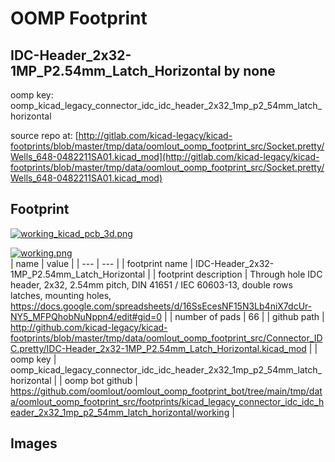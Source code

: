 # OOMP Footprint  
## IDC-Header_2x32-1MP_P2.54mm_Latch_Horizontal  by none  
  
oomp key: oomp_kicad_legacy_connector_idc_idc_header_2x32_1mp_p2_54mm_latch_horizontal  
  
source repo at: [http://gitlab.com/kicad-legacy/kicad-footprints/blob/master/tmp/data/oomlout_oomp_footprint_src/Socket.pretty/Wells_648-0482211SA01.kicad_mod](http://gitlab.com/kicad-legacy/kicad-footprints/blob/master/tmp/data/oomlout_oomp_footprint_src/Socket.pretty/Wells_648-0482211SA01.kicad_mod)  
## Footprint  
  
[![working_kicad_pcb_3d.png](working_kicad_pcb_3d_600.png)](working_kicad_pcb_3d.png)  
  
[![working.png](working_600.png)](working.png)  
| name | value | 
| --- | --- | 
| footprint name | IDC-Header_2x32-1MP_P2.54mm_Latch_Horizontal | 
| footprint description | Through hole IDC header, 2x32, 2.54mm pitch, DIN 41651 / IEC 60603-13, double rows latches, mounting holes, https://docs.google.com/spreadsheets/d/16SsEcesNF15N3Lb4niX7dcUr-NY5_MFPQhobNuNppn4/edit#gid=0 | 
| number of pads | 66 | 
| github path | http://github.com/kicad-legacy/kicad-footprints/blob/master/tmp/data/oomlout_oomp_footprint_src/Connector_IDC.pretty/IDC-Header_2x32-1MP_P2.54mm_Latch_Horizontal.kicad_mod | 
| oomp key | oomp_kicad_legacy_connector_idc_idc_header_2x32_1mp_p2_54mm_latch_horizontal | 
| oomp bot github | https://github.com/oomlout/oomlout_oomp_footprint_bot/tree/main/tmp/data/oomlout_oomp_footprint_src/footprints/kicad_legacy_connector_idc_idc_header_2x32_1mp_p2_54mm_latch_horizontal/working | 
## Images  

